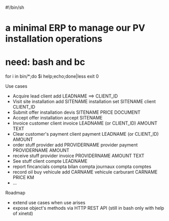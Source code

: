 #!/bin/sh
# a minimal ERP to manage our PV installation operations
# need: bash and bc
for i in bin/*;do $i help;echo;done|less
exit 0

Use cases

* Acquire lead
  client add LEADNAME ==> CLIENT_ID
* Visit site
  installation add SITENAME
  installation set SITENAME client CLIENT_ID
* Submit offer
  installation devis SITENAME PRICE DOCUMENT
* Accept offer
  installation accept SITENAME
* Invoice customer
  client invoice LEADNAME (or CLIENT_ID) AMOUNT TEXT
* Clear customer's payment
  client payment LEADNAME (or CLIENT_ID) AMOUNT
* order stuff
  provider add PROVIDERNAME
  provider payment PROVIDERNAME AMOUNT
* receive stuff
  provider invoice PROVIDERNAME AMOUNT TEXT
* See stuff
  client compte LEADNAME
* report fincancials
  compta bilan
  compta journaux
  compta comptes
* record oil buy
  vehicule add CARNAME
  vehicule carburant CARNAME PRICE KM
* ...
  

Roadmap

* extend use cases when use arises
* expose object's methods via HTTP REST API
  (still in bash only with help of xinetd)
